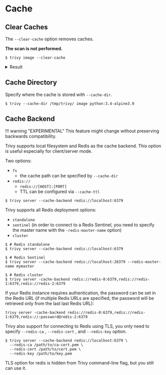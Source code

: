 # Cache

## Clear Caches
The `--clear-cache` option removes caches.

**The scan is not performed.**

```
$ trivy image --clear-cache
```

<details>
<summary>Result</summary>

```
2019-11-15T15:13:26.209+0200    INFO    Reopening vulnerability DB
2019-11-15T15:13:26.209+0200    INFO    Removing image caches...
```

</details>

## Cache Directory
Specify where the cache is stored with `--cache-dir`.

```
$ trivy --cache-dir /tmp/trivy/ image python:3.4-alpine3.9
```

## Cache Backend
!!! warning "EXPERIMENTAL"
    This feature might change without preserving backwards compatibility.

Trivy supports local filesystem and Redis as the cache backend. This option is useful especially for client/server mode.

Two options:

- `fs`
    - the cache path can be specified by `--cache-dir`
- `redis://`
    - `redis://[HOST]:[PORT]`
    - TTL can be configured via `--cache-ttl`

```
$ trivy server --cache-backend redis://localhost:6379
```

Trivy supports all Redis deployment options:

- `standalone`
- `sentinel` (in order to connect to a Redis Sentinel, you need to specify the master name with the `-redis-master-name` option)
- `cluster`

```
$ # Redis standalone
$ trivy server --cache-backend redis://localhost:6379

$ # Redis Sentinel
$ trivy server --cache-backend redis://localhost:26379 --redis-master-name mymaster

$ # Redis cluster
$ trivy server -cache-backend redis://redis-0:6379,redis://redis-1:6379,redis://redis-2:6379
```

If your Redis instance requires authentication, the password can be set in the Redis URL (if multiple Redis URLs are specified, the password will be retrieved only from the last last Redis URL):

```
trivy server -cache-backend redis://redis-0:6379,redis://redis-1:6379,redis://:password@redis-2:6379
```

Trivy also support for connecting to Redis using TLS, you only need to specify `--redis-ca` , `--redis-cert` , and `--redis-key` option.

```
$ trivy server --cache-backend redis://localhost:6379 \
  --redis-ca /path/to/ca-cert.pem \
  --redis-cert /path/to/cert.pem \
  --redis-key /path/to/key.pem
```

TLS option for redis is hidden from Trivy command-line flag, but you still can use it.

